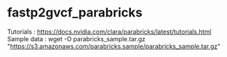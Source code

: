 # fastp2gvcf_parabricks
Tutorials : https://docs.nvidia.com/clara/parabricks/latest/tutorials.html
Sample data : wget -O parabricks_sample.tar.gz "https://s3.amazonaws.com/parabricks.sample/parabricks_sample.tar.gz"